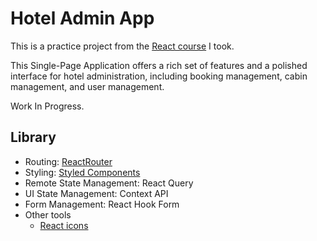 # Hotel Admin App

This is a practice project from the [React course](https://www.udemy.com/course/the-ultimate-react-course/) I took.

This Single-Page Application offers a rich set of features and a polished interface for hotel administration, including booking management, cabin management, and user management.

Work In Progress.

## Library

- Routing: [ReactRouter](https://reactrouter.com/en/main)
- Styling: [Styled Components](https://styled-components.com/)
- Remote State Management: React Query
- UI State Management: Context API
- Form Management: React Hook Form
- Other tools
  - [React icons](https://react-icons.github.io/react-icons/)

